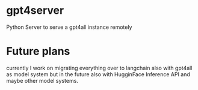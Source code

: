 # gpt4server
Python Server to serve a gpt4all instance remotely

# Future plans
currently I work on migrating everything over to langchain also with gpt4all as model system but in the future also with HugginFace Inference API and maybe other model systems.
